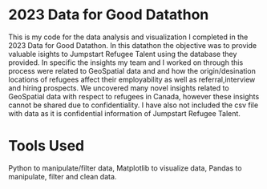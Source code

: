 # 2023 Data for Good Datathon

This is my code for the data analysis and visualization I completed in the 2023 Data for Good Datathon. In this datathon the objective was to provide valuable isights to Jumpstart Refugee Talent using the database they provided. In specific the insights my team and I worked on through this process were related to GeoSpatial data and and how the origin/desination locations of refugees affect their employability as well as referral,interview and hiring prospects. We uncovered many novel insights related to GeoSpatial data with respect to refugees in Canada, however these insights cannot be shared due to confidentiality. I have also not included the csv file with data as it is confidential information of Jumpstart Refugee Talent.

# Tools Used

Python to manipulate/filter data, 
Matplotlib to visualize data, 
Pandas to manipulate, filter and clean data.
